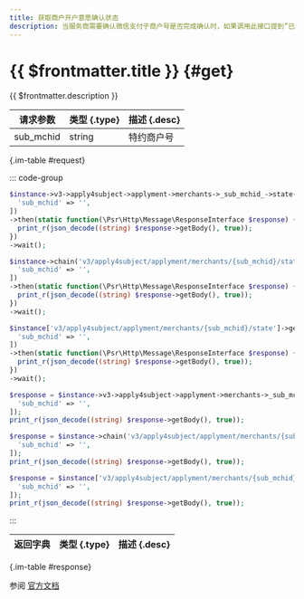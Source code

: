 ```yaml
---
title: 获取商户开户意愿确认状态
description: 当服务商需要确认微信支付子商户号是否完成确认时，如果调用此接口提到”已授权“状态，则说明该商户号已完成开户意愿确认。
---
```


# {{ $frontmatter.title }} {#get}

{{ $frontmatter.description }}

| 请求参数 | 类型 {.type} | 描述 {.desc}
| --- | --- | ---
| sub_mchid | string | 特约商户号

{.im-table #request}

::: code-group

```php [异步纯链式]
$instance->v3->apply4subject->applyment->merchants->_sub_mchid_->state->getAsync([
  'sub_mchid' => '',
])
->then(static function(\Psr\Http\Message\ResponseInterface $response) {
  print_r(json_decode((string) $response->getBody(), true));
})
->wait();
```

```php [异步声明式]
$instance->chain('v3/apply4subject/applyment/merchants/{sub_mchid}/state')->getAsync([
  'sub_mchid' => '',
])
->then(static function(\Psr\Http\Message\ResponseInterface $response) {
  print_r(json_decode((string) $response->getBody(), true));
})
->wait();
```

```php [异步属性式]
$instance['v3/apply4subject/applyment/merchants/{sub_mchid}/state']->getAsync([
  'sub_mchid' => '',
])
->then(static function(\Psr\Http\Message\ResponseInterface $response) {
  print_r(json_decode((string) $response->getBody(), true));
})
->wait();
```

```php [同步纯链式]
$response = $instance->v3->apply4subject->applyment->merchants->_sub_mchid_->state->get([
  'sub_mchid' => '',
]);
print_r(json_decode((string) $response->getBody(), true));
```

```php [同步声明式]
$response = $instance->chain('v3/apply4subject/applyment/merchants/{sub_mchid}/state')->get([
  'sub_mchid' => '',
]);
print_r(json_decode((string) $response->getBody(), true));
```

```php [同步属性式]
$response = $instance['v3/apply4subject/applyment/merchants/{sub_mchid}/state']->get([
  'sub_mchid' => '',
]);
print_r(json_decode((string) $response->getBody(), true));
```

:::

| 返回字典 | 类型 {.type} | 描述 {.desc}
| --- | --- | ---

{.im-table #response}

参阅 [官方文档](https://pay.weixin.qq.com/wiki/doc/apiv3/wxpay/applysubject/chapter5_4.shtml)
